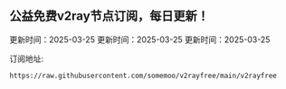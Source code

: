 ## 公益免费v2ray节点订阅，每日更新！
更新时间：2025-03-25
更新时间：2025-03-25
更新时间：2025-03-25

订阅地址:
```
https://raw.githubusercontent.com/somemoo/v2rayfree/main/v2rayfree
```
